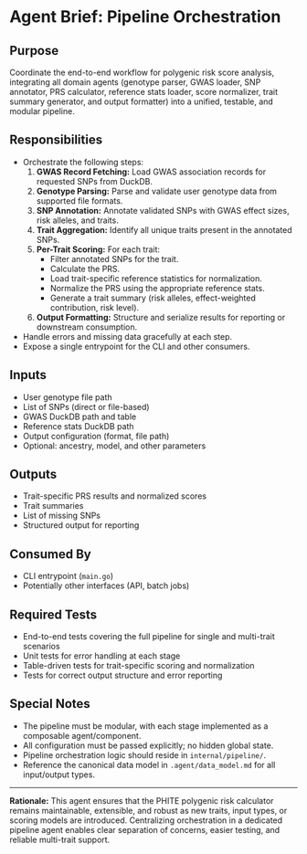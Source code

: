 # Agent Brief: Pipeline Orchestration

## Purpose
Coordinate the end-to-end workflow for polygenic risk score analysis, integrating all domain agents (genotype parser, GWAS loader, SNP annotator, PRS calculator, reference stats loader, score normalizer, trait summary generator, and output formatter) into a unified, testable, and modular pipeline.

## Responsibilities
- Orchestrate the following steps:
  1. **GWAS Record Fetching:** Load GWAS association records for requested SNPs from DuckDB.
  2. **Genotype Parsing:** Parse and validate user genotype data from supported file formats.
  3. **SNP Annotation:** Annotate validated SNPs with GWAS effect sizes, risk alleles, and traits.
  4. **Trait Aggregation:** Identify all unique traits present in the annotated SNPs.
  5. **Per-Trait Scoring:** For each trait:
     - Filter annotated SNPs for the trait.
     - Calculate the PRS.
     - Load trait-specific reference statistics for normalization.
     - Normalize the PRS using the appropriate reference stats.
     - Generate a trait summary (risk alleles, effect-weighted contribution, risk level).
  6. **Output Formatting:** Structure and serialize results for reporting or downstream consumption.
- Handle errors and missing data gracefully at each step.
- Expose a single entrypoint for the CLI and other consumers.

## Inputs
- User genotype file path
- List of SNPs (direct or file-based)
- GWAS DuckDB path and table
- Reference stats DuckDB path
- Output configuration (format, file path)
- Optional: ancestry, model, and other parameters

## Outputs
- Trait-specific PRS results and normalized scores
- Trait summaries
- List of missing SNPs
- Structured output for reporting

## Consumed By
- CLI entrypoint (`main.go`)
- Potentially other interfaces (API, batch jobs)

## Required Tests
- End-to-end tests covering the full pipeline for single and multi-trait scenarios
- Unit tests for error handling at each stage
- Table-driven tests for trait-specific scoring and normalization
- Tests for correct output structure and error reporting

## Special Notes
- The pipeline must be modular, with each stage implemented as a composable agent/component.
- All configuration must be passed explicitly; no hidden global state.
- Pipeline orchestration logic should reside in `internal/pipeline/`.
- Reference the canonical data model in `.agent/data_model.md` for all input/output types.

---

**Rationale:**
This agent ensures that the PHITE polygenic risk calculator remains maintainable, extensible, and robust as new traits, input types, or scoring models are introduced. Centralizing orchestration in a dedicated pipeline agent enables clear separation of concerns, easier testing, and reliable multi-trait support.
